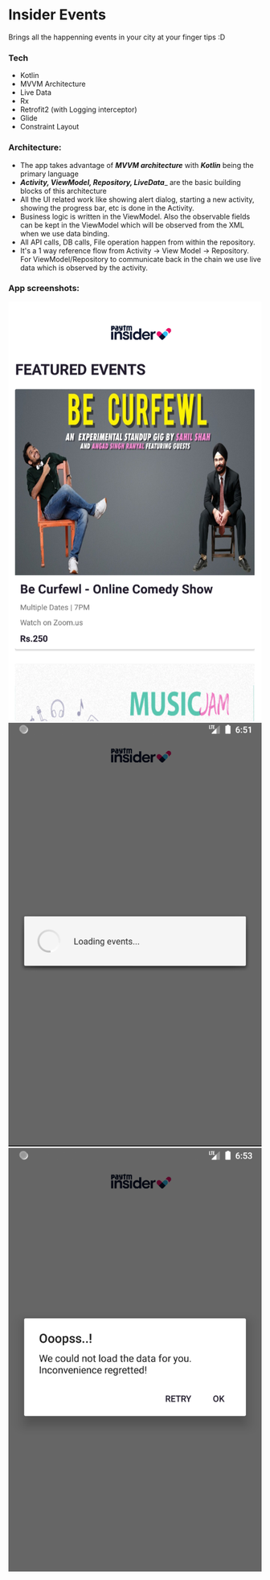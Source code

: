 # Insider Events
Brings all the happenning events in your city at your finger tips :D

### Tech
* Kotlin
* MVVM Architecture
* Live Data
* Rx
* Retrofit2 (with Logging interceptor)
* Glide
* Constraint Layout

### Architecture:
* The app takes advantage of ___MVVM architecture___ with ___Kotlin___ being the primary language
* ___Activity, ViewModel, Repository, LiveData____ are the basic building blocks of this architecture
* All the UI related work like showing alert dialog, starting a new activity, showing the progress bar, etc is done in the Activity. 
* Business logic is written in the ViewModel. Also the observable fields can be kept in the ViewModel which will be observed from the XML when we use data binding. 
* All API calls, DB calls, File operation happen from within the repository.
* It's a 1 way reference flow from Activity -> View Model -> Repository. For ViewModel/Repository to communicate back in the chain we use live data which is observed by the activity.

### App screenshots:
![Image description](https://github.com/rohegde7/Insider-Events/blob/master/screenshots/Screenshot%202020-05-23%20at%206.59.44%20AM.png)
![Image description](https://github.com/rohegde7/Insider-Events/blob/master/screenshots/Screenshot%202020-05-23%20at%206.51.13%20AM.png)
![Image description](https://github.com/rohegde7/Insider-Events/blob/master/screenshots/Screenshot%202020-05-23%20at%206.53.11%20AM.png)
